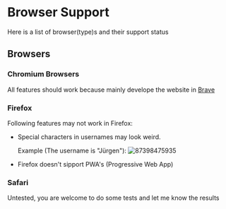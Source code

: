 # Browser Support

Here is a list of browser(type)s and their support status

## Browsers

### Chromium Browsers

All features should work because mainly develope the website in [Brave](https://brave.com/)

### Firefox

Following features may not work in Firefox:

- Special characters in usernames may look weird. 
  
  Example (The username is "Jürgen"):
  <img title="" src="https://user-images.githubusercontent.com/55847228/169602420-6629fd2e-9ef0-4127-9f39-3bfb137fc98a.PNG" alt="87398475935" data-align="left">

- Firefox doesn't sipport PWA's (Progressive Web App)

### Safari

Untested, you are welcome to do some tests and let me know the results
